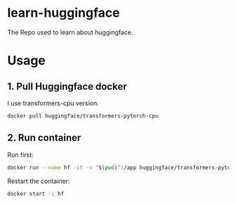 # learn-huggingface

The Repo used to learn about huggingface.

# Usage

## 1. Pull Huggingface docker

I use transformers-cpu version.

```bash
docker pull huggingface/transformers-pytorch-cpu
```

## 2. Run container

Run first:

```bash
docker run --name hf -it -v "$(pwd)":/app huggingface/transformers-pytorch-cpu
```
Restart the container:

```bash
docker start -i hf
```
